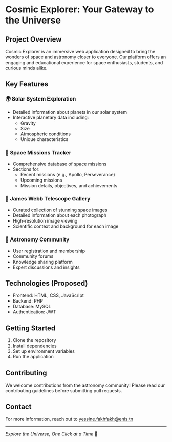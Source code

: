 # Cosmic Explorer: Your Gateway to the Universe

## Project Overview
Cosmic Explorer is an immersive web application designed to bring the wonders of space and astronomy closer to everyone. Our platform offers an engaging and educational experience for space enthusiasts, students, and curious minds alike.

## Key Features

### 🌍 Solar System Exploration
- Detailed information about planets in our solar system
- Interactive planetary data including:
  - Gravity
  - Size
  - Atmospheric conditions
  - Unique characteristics

### 🚀 Space Missions Tracker
- Comprehensive database of space missions
- Sections for:
  - Recent missions (e.g., Apollo, Perseverance)
  - Upcoming missions
  - Mission details, objectives, and achievements

### 🔭 James Webb Telescope Gallery
- Curated collection of stunning space images
- Detailed information about each photograph
- High-resolution image viewing
- Scientific context and background for each image

### 👥 Astronomy Community
- User registration and membership
- Community forums
- Knowledge sharing platform
- Expert discussions and insights

## Technologies (Proposed)
- Frontend: HTML, CSS, JavaScript
- Backend: PHP
- Database: MySQL
- Authentication: JWT

## Getting Started
1. Clone the repository
2. Install dependencies
3. Set up environment variables
4. Run the application

## Contributing
We welcome contributions from the astronomy community! Please read our contributing guidelines before submitting pull requests.


## Contact
For more information, reach out to yessine.fakhfakh@enis.tn

---
*Explore the Universe, One Click at a Time* 🌠

